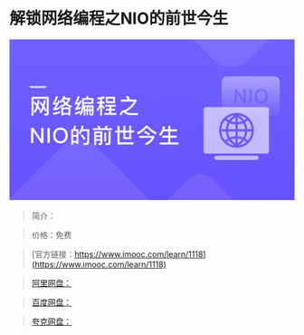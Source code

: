 # 解锁网络编程之NIO的前世今生

![img](../../assets/5fe4430a00012c9005400304.jpg)

> 简介：

> 价格：免费

> [官方链接：https://www.imooc.com/learn/1118](https://www.imooc.com/learn/1118)

> [阿里网盘：]()

> [百度网盘：]()

> [夸克网盘：]()
